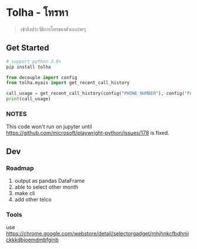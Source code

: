 # Tolha - โทรหา

> เข้าถึงประวัติการโทรของตัวเองง่ายๆ

## Get Started
```bash
# support python 3.8+
pip install tolha
```

```python
from decouple import config
from tolha.myais import get_recent_call_history

call_usage = get_recent_call_history(config("PHONE_NUMBER"), config("PASSWORD"), config("NATIONAL_ID"))
print(call_usage)
```

### NOTES
This code won't run on jupyter until https://github.com/microsoft/playwright-python/issues/178 is fixed.

## Dev

### Roadmap
1. output as pandas DataFrame
2. able to select other month
3. make cli
4. add other telco

### Tools
use <https://chrome.google.com/webstore/detail/selectorgadget/mhjhnkcfbdhnjickkkdbjoemdmbfginb>
